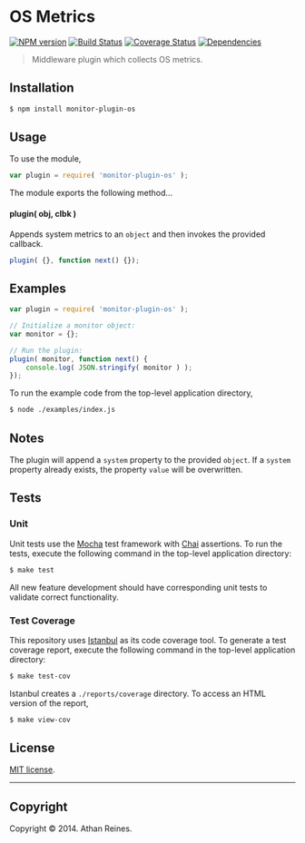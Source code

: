 OS Metrics
==========
[![NPM version][npm-image]][npm-url] [![Build Status][travis-image]][travis-url] [![Coverage Status][coveralls-image]][coveralls-url] [![Dependencies][dependencies-image]][dependencies-url]

> Middleware plugin which collects OS metrics.


## Installation

``` bash
$ npm install monitor-plugin-os
```

## Usage

To use the module,

``` javascript
var plugin = require( 'monitor-plugin-os' );
```

The module exports the following method...


#### plugin( obj, clbk )

Appends system metrics to an `object` and then invokes the provided callback.

``` javascript
plugin( {}, function next() {});
```


## Examples

``` javascript
var plugin = require( 'monitor-plugin-os' );

// Initialize a monitor object:
var monitor = {};

// Run the plugin:
plugin( monitor, function next() {
	console.log( JSON.stringify( monitor ) );
});
```

To run the example code from the top-level application directory,

``` bash
$ node ./examples/index.js
```


## Notes

The plugin will append a `system` property to the provided `object`. If a `system` property already exists, the property `value` will be overwritten.



## Tests

### Unit

Unit tests use the [Mocha](http://visionmedia.github.io/mocha) test framework with [Chai](http://chaijs.com) assertions. To run the tests, execute the following command in the top-level application directory:

``` bash
$ make test
```

All new feature development should have corresponding unit tests to validate correct functionality.


### Test Coverage

This repository uses [Istanbul](https://github.com/gotwarlost/istanbul) as its code coverage tool. To generate a test coverage report, execute the following command in the top-level application directory:

``` bash
$ make test-cov
```

Istanbul creates a `./reports/coverage` directory. To access an HTML version of the report,

``` bash
$ make view-cov
```



## License

[MIT license](http://opensource.org/licenses/MIT). 


---
## Copyright

Copyright &copy; 2014. Athan Reines.


[npm-image]: http://img.shields.io/npm/v/monitor-plugin-os.svg
[npm-url]: https://npmjs.org/package/monitor-plugin-os

[travis-image]: http://img.shields.io/travis/kgryte/monitor-plugin-os/master.svg
[travis-url]: https://travis-ci.org/kgryte/monitor-plugin-os

[coveralls-image]: https://img.shields.io/coveralls/kgryte/monitor-plugin-os/master.svg
[coveralls-url]: https://coveralls.io/r/kgryte/monitor-plugin-os?branch=master

[dependencies-image]: http://img.shields.io/david/kgryte/monitor-plugin-os.svg
[dependencies-url]: https://david-dm.org/kgryte/monitor-plugin-os

[dev-dependencies-image]: http://img.shields.io/david/dev/kgryte/monitor-plugin-os.svg
[dev-dependencies-url]: https://david-dm.org/dev/kgryte/monitor-plugin-os

[github-issues-image]: http://img.shields.io/github/issues/kgryte/monitor-plugin-os.svg
[github-issues-url]: https://github.com/kgryte/monitor-plugin-os/issues
